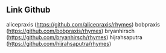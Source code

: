 ## Link Github
alicepraxis (https://github.com/alicepraxis/rhymes)
bobpraxis (https://github.com/bobpraxis/rhymes)
bryanhirsch (https://github.com/bryanhirsch/rhymes)
hijrahsaputra (https://github.com/hijrahsaputra/rhymes)

